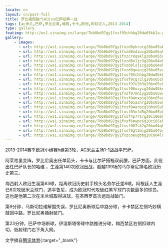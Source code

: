 ```yaml
---
locate: cn
layout: cn/post-full
title: 罗比梅西破门米兰vs巴萨经典一战
tags: [ac米兰,巴萨,罗比尼奥,梅西,卡卡,欧冠,彩虹过人,2013-2014]
type: gallery
featimg: http://ws1.sinaimg.cn/large/7bb8bd97gy1fxsf95chhbg20dw05kb2a.gif
gallery:
    - images:
      - url: http://ws1.sinaimg.cn/large/7bb8bd97gy1fxzd0pkrutg20bo05ub2b.gif
      - url: http://ws1.sinaimg.cn/large/7bb8bd97gy1fxzd0odiucg20bo05ukjn.gif
      - url: http://ws1.sinaimg.cn/large/7bb8bd97gy1fxzcr8qaklg20bo055npf.gif
      - url: http://ws1.sinaimg.cn/large/7bb8bd97gy1fxzd0n1jz3g20bo04ohdv.gif
      - url: http://ws1.sinaimg.cn/large/7bb8bd97gy1fxzd0lsj1cg20bo04ohdv.gif
      - url: http://ws1.sinaimg.cn/large/7bb8bd97gy1fxzd0qnaujg20bo05vqv6.gif
      - url: http://ws1.sinaimg.cn/large/7bb8bd97gy1fxsf95chhbg20dw05kb2a.gif
      - url: http://ws1.sinaimg.cn/large/7bb8bd97gy1fxsf9cg72lg20bo05zhdv.gif
      - url: http://ws1.sinaimg.cn/large/7bb8bd97gy1fxsf97e2b3g20bo05zkjm.gif
      - url: http://ws1.sinaimg.cn/large/7bb8bd97gy1fxsf06ozyig20dw05knpe.gif
      - url: http://ws1.sinaimg.cn/large/7bb8bd97gy1fxsf07mniyg20bo05we83.gif
      - url: http://ws1.sinaimg.cn/large/7bb8bd97gy1fxsf04nxpjg20bo05ve81.gif
      - url: http://ws1.sinaimg.cn/large/7bb8bd97gy1fxsf05a3nrg20bo05whdv.gif
      - url: http://ws1.sinaimg.cn/large/7bb8bd97gy1fxsf04arpcg20bo05uhdv.gif
      - url: http://ws1.sinaimg.cn/large/7bb8bd97gy1fxsf03ofd5g20bo05ukjn.gif
      - url: http://ws1.sinaimg.cn/large/7bb8bd97gy1fxsf4p771rg20ci06bkjm.gif
      - url: http://ws1.sinaimg.cn/large/7bb8bd97gy1fxsf6mwpc6g20ci05shdu.gif
      - url: http://ws1.sinaimg.cn/large/7bb8bd97gy1fxsf067sk2g20bo04qkcq.gif
      - url: http://ws1.sinaimg.cn/large/7bb8bd97gy1fxsf0gt3mlg20bo04oqv7.gif
      - url: http://ws1.sinaimg.cn/large/7bb8bd97gy1fxzcoeugbbg20c804lnpf.gif
---
```


2013-2014赛季欧冠小组赛h组第3轮，AC米兰主场1-1战战平巴萨。

阿莱格里变阵，罗比尼奥出任单箭头，卡卡与比尔萨搭档双前腰，巴萨方面，此役出任巴萨队长的哈维 ，生涯第140次欧冠出战，超越139场的马尔蒂尼排名欧冠历史第三。

梅西射入欧冠生涯第63球，距离欧冠历史射手榜头名劳尔还差8球。阿根廷人生涯已6次攻破米兰球门，追平鲁尼，成为欧冠时代攻破红黑军球门次数最多的球员。这也是他第二次在米兰城取得进球，在圣西罗首次运动战破门。

第9分钟，马斯切拉诺解围失误，罗比尼奥断球后中路分球，卡卡禁区左侧巧妙横敲回中路，罗比尼奥捅射破门。

第23分钟，巴萨中场断球，伊涅斯塔带球中路推进分球，梅西禁区右侧扣球内切，低射球门右下角入网。

文字摘自[腾讯体育](http://sports.qq.com/a/20131023/001867.htm){:target="_blank"}